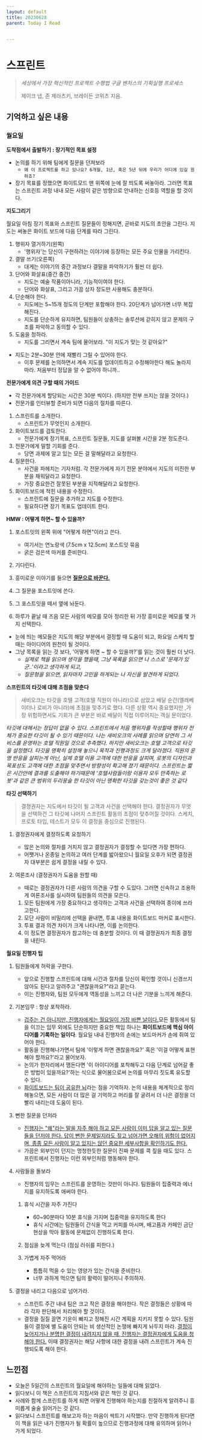 ```yaml
---
layout: default
title: 20230628
parent: Today I Read


---
```


# 스프린트

> _세상에서 가장 혁신적인 프로젝트 수행법 구글 벤처스의 기획실행 프로세스_
>
> 제이크 냅, 존 제라츠키, 브레이든 코위츠 지음.



## 기억하고 싶은 내용

### 월요일

**도착점에서 출발하기 : 장기적인 목표 설정**

- 논의를 하기 위해 팀에게 질문을 던져보라
  -  `왜 이 프로젝트를 하고 있나요? 6개월, 1년, 혹은 5년 뒤에 우리가 어디에 있길 원하죠?`
- 장기 목표를 정했으면 화이트모드 맨 위쪽에 눈에 잘 띄도록 써놓아라. 그러면 목표는 스프린트 과정 내내 모든 사람이 같은 방향으로 안내하는 신호등 역할을 할 것이다.



**지도그리기**

월요일 아침 장기 목표와 스프린트 질문들이 정해지면, 곧바로 지도의 초안을 그린다. 지도는 써놓은 화이트 보드에 다음 단계를 따라 그린다.

1. 행위자 열거하기(왼쪽)
   - '행위자'는 당신이 구현하려는 이야기에 등장하는 모든 주요 인물을 가리킨다.
2. 결말 쓰기(오른쪽)
   - 대게는 이야기의 중간 과정보다 결말을 파악하기가 훨씬 더 쉽다.
3. 단어와 화살표(중간 중간)
   - 지도는 예술 작품이아니라, 기능적이여야 한다.
   - 단어와 화살표, 그리고 가끔 상자 정도만 사용해도 충분하다.
4. 단순해야 한다.
   - 지도에는 5~15개 정도의 단계만 포함해야 한다. 20단계가 넘어가면 너무 복잡해진다.
   - 지도를 단순하게 유지하면, 팀원들이 상충하는 솔루션에 갇히지 않고 문제의 구조를 파악하고 동의할 수 있다.
5. 도움을 청하라.
   - 지도를 그리면서 계속 팀에 물어보라. "이 지도가 맞는 것 같아요?"

- 지도는 2분~30분 안에 재빨리 그릴 수 있어야 한다.
  - 이후 문제를 논의하면서 계속 지도를 업데이트하고 수정해야한다 해도 놀라지 마라. 처음부터 정답을 알 수 없어야 하니까..



**전문가에게 의견 구할 때의 가이드**

- 각 전문가에게 할당되는 시간은 30분 씩이다. (하지만 전부 쓰지는 않을 것이다.)
- 전문가를 인터뷰할 준비가 되면 다음의 절차를 따른다.

1. 스프린트를 소개한다.
   - 스프린트가 무엇인지 소개한다.
2. 화이트보드를 검토한다.
   - 전문가에게 장기목표, 스프린트 질문들, 지도를 살펴볼 시간을 2분 정도준다.
3. 전문가에게 말할 기회를 준다.
   - 당면 과제에 알고 있는 모든 걸 말해달라고 요청한다.
4. 질문한다.
   - 사건을 파헤치는 기자처럼. 각 전문가에게 자기 전문 분야에서 지도의 미진한 부분을 채워달라고 요청한다.
   - 가장 중요한건 잘못된 부분을 지적해달라고 요청한다.
5. 화이트보드에 적힌 내용을 수정한다.
   - 스프린트에 질문을 추가하고 지도를 수정한다.
   - 필요하다면 장기 목표도 업데이트 한다.



**HMW : 어떻게 하면~  할 수 있을까?**

1. 포스트잇의 왼쪽 위에 "어떻게 하면"이라고 쓴다.
   - 여기서는 연노랑색 (7.5cm x 12.5cm) 포스트잇 묶음
   - 굵은 검은색 마커를 준비한다.
2. 기다린다.
3. 흥미로운 이야기를 들으면 **<u>질문으로 바꾼다.</u>**
4. 그 질문을 포스트잇에 쓴다.
5. 그 포스트잇을 떼서 옆에 놔둔다.

6. 하루가 끝날 때 즈음 모든 사람의 메모를 모아 정리한 뒤 가장 흥미로운 메모를 몇 가지 선택한다.

- 눈에 띄는 메모들은 지도의 해당 부분에서 결정할 때 도움이 되고, 화요일 스케치 할때는 아이디어의 원천이 될 것이다.
- 그냥 목록을 읽는 것 보다, '어떻게 하면 ~ 할 수 있을까?'를 읽는 것이 훨씬 더 낫다.
  - *실제로 책을 읽으며 생각을 했을때, 그냥 목록을 읽으면 나 스스로 '문제가 있군..'이라고 생각하게 되고,*
  - *질문형을 읽으면, 읽자마자 고민을 하게되는 나 자신을 발견하게 되었다.*



**스프린트의 타깃에 대해 초점을 맞춘다**

> 새비오크는 타깃을 호텔 고객(호텔 직원이 아니라)으로 삼았고 배달 순간(엘레베이터나 로비가 아니라)에 초점을 맞추기로 했다. 다른 상황 역시 중요했지만 ,가장 위험하면서도 기회가 큰 부분은 바로 배달이 직접 이루어지는 객실 문이었다.

*타깃에 대해서는 정답이 없을 수 있다. 스프린트에서 처음 행위자를 작성할때 행위자 전체가 중요한 타깃이 될 수 있기 때문이다. 나는 새비오크의 사례를 읽으며 당연히 그 서비스를 운영하는 호텔 직원일 것으로 추측했다. 하지만 새비오크는 호텔 고객으로 타깃을 설정했다. 타깃을 명확히 설정해 놓으니 목적과 진행과정도 크게 달라졌다. 직원의 운영 반응을 살피는게 아닌, 실제 호텔 이용 고객에 대한 반응을 살피며, 로봇의 디자인과 목표성도 고객에 대한 초점을 맞추면서 방향성이 확고해 졌기 때문이다. 스프린트는 짧은 시간안에 결과를 도출해야 하기때문에 '호텔사람들이랑 이용자 모두 만족하는 로봇'과 같은 큰 범위의 두리뭉술 한 타깃이 아닌 명확한 타깃을 갖는것이 좋은 것 같다*





**타깃 선택하기**

> 결졍권자는 지도에서 타깃이 될 고객과 사건을 선택해야 한다. 결정권자가 무엇을 선택하건 그 타깃에 나머지 스프린트 활동의 초점이 맞추어질 것이다. 스케치, 프로토 타입, 테스트가 모두 이 결정을 중심으로 진행된다.

1. 결정권자에게 결정하도록 요청하기

   - 많은 논의와 절차를 거치지 않고 결정권자가 결정할 수 있다면 가장 편하다.
   - 어쨋거나 온종일 논의하고 여러 단계를 밟아왔으니 월요일 오후가 되면 결정권자 대부분은 쉽게 결정을 내릴 수 있다.

2. 여론조사 (결정권자가 도움을 원할 때)

   - 때로는 결정권자가 다른 사람의 의견을 구할 수 도있다. 그러면 신속하고 조용하게 여론조사를 실시하여 팀원들의 의견을 모은다.

   1. 모든 팀원에게 가장 중요하다고 생각하는 고객과 사건을 선택하여 종이에 쓰라고한다.
   2. 모단 사람이 비밀리에 선택을 끝내면, 투표 내용을 화이트보드 마커로 표시한다.
   3. 투표 결과 의견 차이가 크게 나타나면, 이를 논의한다.
   4. 이 정도면 결정권자가 참고하는 데 충분할 것이다. 이 때 결졍권자가 최종 결정을 내린다.

**월요일 진행자 팁**

1. 팀원들에게 허락을 구한다.
   - 앞으로 진행할 스프린트에 대해 시간과 절차를 당신이 확인할 것이니 신경쓰지 않아도 된다고 알려주고 "괜찮을까요?"라고 묻는다.
   - 이는 진행자와, 팀원 모두에게 역동성을 느끼고 더 나은 기분을 느끼게 해준다.
2. 기본임무 : 항상 포착하라.
   - <u>겁주는 건 아니지만, 진행자에게는 월요일이 가장 바쁜 날이다.</u>모든 활동에서 팀을 이끄는 임무 외에도 단순하지만 중요한 책임 하나는 **화이트보드에 핵심 아이디어를 기록하는 일이다**. 월요일 내내 진행자의 손에는 보드마커가 손에 쥐여 있어야 한다.
   - 활동을 진행해나가면서 팀에 '이렇게 하면 괜찮을까요?' 혹은 '이걸 어떻게 표현해야 할까요?'라고 물어보자.
   - 논의가 한자리에서 맴돈다면 '이 아이디어를 포착해두고 다음 단계로 넘어갈 좋은 방법이 있을까요?'하는 식으로 물어봄으로써 논의를 마무리 짓도록 유도할 수 있다.
   - <u>화이트보드는 팀이 공유한 뇌</u>라는 점을 기억하자. 논의 내용을 체계적으로 정리해놓으면, 모든 사람이 더 많은 걸 기억하고 머리를 잘 굴려서 더 나은 결정을 더 빨리 내리는데 도움이 된다.

3. 뻔한 질문을 던저라
   - <u>진행자는 "왜"라는 말을 자주 해야 하고 모든 사람이 이미 답을 알고 있는 질문들을 던저야 한다. 답이 뻔한 문제일지라도 짚고 넘어가면 오해의 위험이 없어지며, 종종 모든 사람이 알고 있지는 않던 중요한 세부사항을 확인하기도 한다.</u>
   - 가끔은 외부인이 던지는 멍청한듯한 질문이 진짜 문제를 콕 짚을 때도 있다. 스프린트에서 진행자는 이런 외부인처럼 행동해야 한다.

4. 사람들을 돌보라

   - 진행자의 임무는 스프린트를 운영하는 것만이 아니다. 팀원들이 집중력과 에너지를 유지하도록 애써야 한다.

   1. 휴식 시간을 자주 가진다
      - 60~90분마다 10분 휴식을 가지며 집중력을 유지하도록 한다
      - 휴식 시간에는 팀원들이 간식을 먹고 커피를 마시며, 배고픔과 카페인 금단현상을 막아 활동에 문제없이 진행하도록 한다.

   2. 점심을 늦게 먹는다 (점심 러쉬를 피한다.)

   3. 가볍게 자주 먹어라
      - 틈틈히 먹을 수 있는 영양가 있는 간식을 준비한다.
      - 너무 과하게 먹으면 팀의 활력이 떨어지니 주의하자.

5. 결정을 내리고 다음으로 넘어가라.

   - 스프린트 주간 내내 팀은 크고 작은 결정을 해야한다. 작은 결정들은 상황에 따라 각자 판단해서 처리해야 할 것이다.
   - 결정을 질질 끌면 기운이 빠지고 정해진 시간 계획을 지키지 못할 수 있다. 팀원들이 결정에 별 도움이 안되는 비 생산적인 논쟁에 빠지게 놔두지 마라. <u>결정이 늦어지거나 분명한 결정이 내려지지 않을 때, 진행자는 결정권자에게 도움을 청해야 한다.</u> 이때 결정권자는 해당 사항에 대한 결정을 내려 스프린트가 계속 진행되도록 해야 한다.



## 느낀점

- 오늘은 5일간의 스프린트의 월요일에 해야하는 일들에 대해 읽었다.
- 읽다보니 이 책은 스프린트의 지침서와 같은 책인 것 같다.
- 사례와 함께 스프린트를 하게 되면 어떻게 진행해야 하는지를 친절하게 알려주니 흥미롭게 술술 읽어가는 것 같다.
- 읽다보니 스프린트를 해보고자 하는 마음이 싹트기 시작했다. 만약 진행하게 된다면 이 책을 읽은 내가 진행자가 될 확률이 높으므로 진행과정에 대해 유의하며 읽어나가게 되었다.

​	

